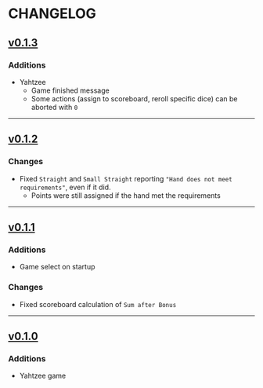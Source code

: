 # CHANGELOG


## [v0.1.3]

### Additions
- Yahtzee
	- Game finished message
	- Some actions (assign to scoreboard, reroll specific dice) can be aborted with `0`

---

## [v0.1.2]
### Changes
- Fixed `Straight` and `Small Straight` reporting `"Hand does not meet requirements"`, even if it did.
	- Points were still assigned if the hand met the requirements

---

## [v0.1.1]
### Additions
- Game select on startup

### Changes
- Fixed scoreboard calculation of `Sum after Bonus`

---

## [v0.1.0]
### Additions
- Yahtzee game

[v0.1.0]: https://github.com/niyrme/boardgaem/releases/tag/v0.1.0
[v0.1.1]: https://github.com/niyrme/boardgaem/compare/v0.1.0..v0.1.1
[v0.1.2]: https://github.com/niyrme/boardgaem/compare/v0.1.1..v0.1.2
[v0.1.3]: https://github.com/niyrme/boardgaem/compare/v0.1.2..v0.1.3

